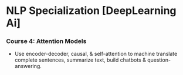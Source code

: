 # NLP Specialization [DeepLearning Ai]
### Course 4: Attention Models
- Use encoder-decoder, causal, & self-attention to machine translate complete sentences, summarize text, build chatbots & question-answering.
